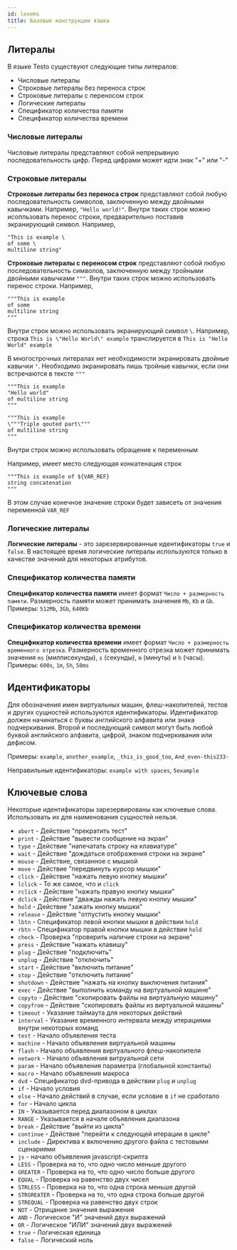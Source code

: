 ```yaml
---
id: lexems
title: Базовые конструкции языка
---
```


## Литералы

В языке Testo существуют следующие типы литералов:

-   Числовые литералы
-   Строковые литералы без переноса строк
-   Строковые литералы с переносом строк
-   Логические литералы
-   Спецификатор количества памяти
-   Спецификатор количества времени

### Числовые литералы

Числовые литералы представляют собой непрерывную последовательность
цифр. Перед цифрами может идти знак \"+\" или \"-\"

### Строковые литералы

**Строковые литералы без переноса строк** представляют собой любую
последовательность символов, заключенную между двойными кавычками.
Например, `"Hello world!"`. Внутри таких строк можно исопльзовать
перенос строки, предварительно поставив экранирующий символ. Например,

	"This is example \
	of some \
	multiline string"

**Строковые литералы с переносом строк** представляют собой любую
последовательность символов, заключенную между тройными двойными
кавычками `"""`. Внутри таких строк можно использовать перенос строки.
Например,

	"""This is example
	of some
	multiline string
	"""

Внутри строк можно использовать экранирующий символ `\`. Например,
строка `This is \"Hello World\" example` транслируется в
`This is "Hello World" example`

В многострочных литералах нет необходимости экранировать двойные кавычки
`"`. Необходимо экранировать лишь тройные кавычки, если они встречаются
в тексте `"""`

	"""This is example
	"Hello world"
	of multiline string
	"""

	"""This is example
	\"""Triple qouted part\"""
	of multiline string
	"""

Внутри строк можно использовать обращение к переменным

Например, имеет место следующая конкатенация строк

	"""This is example of ${VAR_REF}
	string concatenation
	"""

В этом случае конечное значение строки будет зависеть от значения
переменной `VAR_REF`

### Логические литералы

**Логические литералы** - это зарезервированные идентификаторы `true` и
`false`. В настоящее время логические литералы используются только в
качестве значений для некоторых атрибутов.

### Спецификатор количества памяти

**Спецификатор количества памяти** имеет формат
`Число + размерность памяти`. Размерность памяти может принимать
значения `Mb`, `Kb` и `Gb`. Примеры: `512Mb`, `3Gb`, `640Kb`

### Спецификатор количества времени

**Спецификатор количества времени** имеет формат
`Число + размерность временного отрезка`. Размерность временного отрезка
может принимать значения `ms` (миллисекунды), `s` (секунды), `m`
(минуты) и `h` (часы). Примеры: `600s`, `1m`, `5h`, `50ms`

## Идентификаторы

Для обозначения имен виртуальных машин, флеш-накопителей, тестов и
других сущностей используются идентификаторы. Идентификатор должен
начинаться с буквы английского алфавита или знака подчеркивания. Второй
и последующий символ могут быть любой буквой английского алфавита,
цифрой, знаком подчеркивания или дефисом.

Примеры: `example`, `another_example`, `_this_is_good_too`,
`And_even-this233-`

Неправильные идентификаторы: `example with spaces`, `5example`

## Ключевые слова

Некоторые идентификаторы зарезервированы как ключевые слова.
Использовать их для наименования сущностей нельзя.

- `abort` - Действие \"прекратить тест\"
- `print` - Действие \"вывести сообщение на экран\"
- `type` - Действие \"напечатать строку на клавиатуре\"
- `wait` - Действие \"дождаться отображения строки на экране\"
- `mouse` - Действие, связанное с мышкой
- `move` - Действие \"передвинуть курсор мышки\"
- `click` - Действие \"нажать левую кнопку мышки\"
- `lclick` - То же самое, что и `click`
- `rclick` - Действие \"нажать правую кнопку мышки\"
- `dclick` - Действие \"дважды нажать левую кнопку мышки\"
- `hold` - Действие \"зажать кнопку мышки\"
- `release` - Действие \"отпустить кнопку мышки\"
- `lbtn` - Спецификатор левой кнопки мышки в действии `hold`
- `rbtn` - Спецификатор правой кнопки мышки в действии `hold`
- `check` - Проверка \"проверить наличие строки на экране\"
- `press` - Действие \"нажать клавишу\"
- `plug` - Действие \"подключить\"
- `unplug` - Действие \"отключить\"
- `start` - Действие \"включить питание\"
- `stop` - Действие \"отключить питание\"
- `shutdown` - Действие \"нажать на кнопку выключения питания\"
- `exec` - Действие \"выполнить команду на виртуальной машине\"
- `copyto` - Действие \"скопировать файлы на виртуальную машину\"
- `copyfrom` - Действие \"скопировать файлы из виртуальной машины\"
- `timeout` - Указание таймаута для некоторых действий
- `interval` - Указание временного интервала между итерациями внутри
  некоторых команд
- `test` - Начало объявления теста
- `machine` - Начало объявления виртуальной машины
- `flash` - Начало объявления виртуального флеш-накопителя
- `network` - Начало объявления витруальной сети
- `param` - Начало объявления параметра (глобальной константы)
- `macro` - Начало объявления макроса
- `dvd` - Спецификатор dvd-привода в действии `plug` и `unplug`
- `if` - Начало условия
- `else` - Начало действий в случае, если условие в `if` не
  сработало
- `for` - Начало цикла
- `IN` - Указывается перед диапазоном в циклах
- `RANGE` - Указывается в начале объявления диапазона
- `break` - Действие \"выйти из цикла\"
- `continue` - Действие \"перейти к следующей итерации в цикле\"
- `include` - Директива к включению другого файла с тестовыми
  сценариями
- `js` - начало объявления javascript-скрипта
- `LESS` - Проверка на то, что одно число меньше другого
- `GREATER` - Проверка на то, что одно число больше другого
- `EQUAL` - Проверка на равенство двух чисел
- `STRLESS` - Проверка на то, что одна строка меньше другой
- `STRGREATER` - Проверка на то, что одна строка больше другой
- `STREQUAL` - Проверка на равенство двух строк
- `NOT` - Отрицание значения выражения
- `AND` - Логическое \"И\" значений двух выражений
- `OR` - Логическое \"ИЛИ\" значений двух выражений
- `true` - Логическая единица
- `false` - Логический ноль
